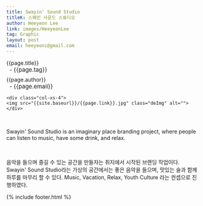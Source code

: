 ```yaml
---
title: Swayin' Sound Studio
titleK: 스웨인 사운드 스튜디오
author: Heeyeon Lee
link: images/HeeyeonLee
tag: Graphic
layout: post
email: heeyeoni@gmail.com
---	
```


<div class="container">

<div class="deDep">
{{page.title}}<br>
<p style="font-size:15px; margin:0px; padding:0px 0px 0px 8px; margin:0px 0px 8px 0px;">- {{page.tag}}</p>
{{page.author}}<br>
<p style="font-size:15px; margin:0px; padding:0px 0px 0px 8px;">- {{page.email}}</p>
</div>


<div class="row" class="imgcolor">
	
	<div class="col-xs-4">
	<img src="{{site.baseurl}}/{{page.link}}.jpg" class="deImg" alt=""></div>
	
</div>
<br>

<div class="det lato">


Swayin' Sound Studio is an imaginary place branding project, where people can listen to music, have some drink, and relax. 



</div>

<br>

<div class="noto">

음악을 들으며 즐길 수 있는 공간을 만들자는 취지에서 시작된 브랜딩 작업이다. Swayin' Sound Studio라는 가상의 공간에서는 좋은 음악을 들으며, 맛있는 술과 함께 하루를 마무리 할 수 있다. Music, Vacation, Relax, Youth Culture 라는 컨셉으로 진행하였다.


</div>


	

</div> 

{% include footer.html %}